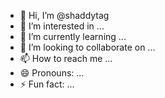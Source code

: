 - 👋 Hi, I’m @shaddytag
- 👀 I’m interested in ...
- 🌱 I’m currently learning ...
- 💞️ I’m looking to collaborate on ...
- 📫 How to reach me ...
- 😄 Pronouns: ...
- ⚡ Fun fact: ...

<!---
shaddytag/shaddytag is a ✨ special ✨ repository because its `README.md` (this file) appears on your GitHub profile.
You can click the Preview link to take a look at your changes.
--->
